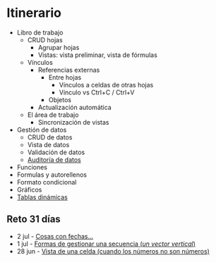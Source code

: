 # Itinerario

- Libro de trabajo
  - CRUD hojas
    - Agrupar hojas
    - Vistas: vista preliminar, vista de fórmulas
  - Vínculos
    - Referencias externas
      - Entre hojas
        - Vínculos a celdas de otras hojas
        - Vínculo vs Ctrl+C / Ctrl+V
      - Objetos
    - Actualización automática
  - El área de trabajo
    - Sincronización de vistas
- Gestión de datos
  - CRUD de datos
  - Vista de datos
  - Validación de datos
  - [Auditoría de datos](/docs/hoja/inquire.md)
- Funciones
- Formulas y autorellenos
- Formato condicional
- Gráficos
- [Tablas dinámicas](tablaDinamica/unTablero.md)

## Reto 31 días

- 2 jul - [Cosas con fechas...](https://1drv.ms/x/s!AnIJHRHgFpG-pBC3tELUeQY4_yTt?e=aA3dQg)
- 1 jul - [Formas de gestionar una secuencia (*un vector vertical*)](https://1drv.ms/x/s!AnIJHRHgFpG-pA78BUWW8czZkTcv?e=8g62pS&nav=MTVfe0NGMTQwQUJELUIyRjQtNDhGQS04RjQxLTAxREEzMDVBRUFBQ30)
- 28 jun - [Vista de una celda (cuando los números no son números)](https://1drv.ms/x/s!AnIJHRHgFpG-pAkMUd4GVQGgKJtV?e=Rt6kbS&nav=MTVfezMwNThCQUI3LUY2OUEtNDRFNy05Rjc2LTYxOTZCOUFFQThDRn0)
